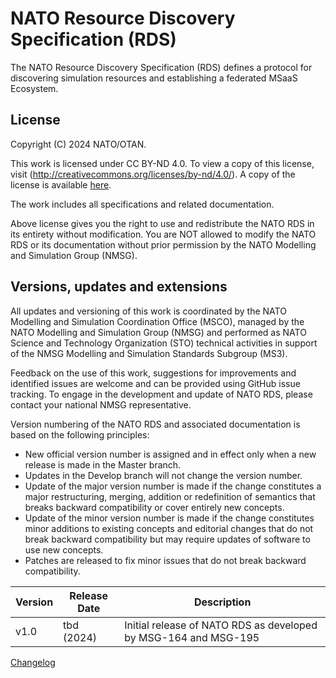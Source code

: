 # NATO Resource Discovery Specification (RDS)

The NATO Resource Discovery Specification (RDS) defines a protocol for discovering simulation resources and establishing a federated MSaaS Ecosystem.

## License

Copyright (C) 2024 NATO/OTAN.

This work is licensed under CC BY-ND 4.0. To view a copy of this license, visit (http://creativecommons.org/licenses/by-nd/4.0/). A copy of the license is available [here](LICENSE.md). 

The work includes all specifications and related documentation.

Above license gives you the right to use and redistribute the NATO RDS in its entirety without modification. You are NOT allowed to modify the NATO RDS or its documentation without prior permission by the NATO Modelling and Simulation Group (NMSG).

## Versions, updates and extensions

All updates and versioning of this work is coordinated by the NATO Modelling and Simulation Coordination Office (MSCO), managed by the NATO Modelling and Simulation Group (NMSG) and performed as NATO Science and Technology Organization (STO) technical activities in support of the NMSG Modelling and Simulation Standards Subgroup (MS3).

Feedback on the use of this work, suggestions for improvements and identified issues are welcome and can be provided using GitHub issue tracking. To engage in the development and update of NATO RDS, please contact your national NMSG representative.

Version numbering of the NATO RDS and associated documentation is based on the following principles:

* New official version number is assigned and in effect only when a new release is made in the Master branch.
* Updates in the Develop branch will not change the version number.
* Update of the major version number is made if the change constitutes a major restructuring, merging, addition or redefinition of semantics that breaks backward compatibility or cover entirely new concepts.
* Update of the minor version number is made if the change constitutes minor additions to existing concepts and editorial changes that do not break backward compatibility but may require updates of software to use new concepts.
* Patches are released to fix minor issues that do not break backward compatibility.

|Version|Release Date|Description|
|---|---|---|
|v1.0|tbd (2024)|Initial release of NATO RDS as developed by MSG-164 and MSG-195 |

[Changelog](changelog.md)
